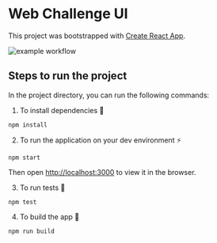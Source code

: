 # Web Challenge UI

This project was bootstrapped with [Create React App](https://github.com/facebook/create-react-app).

![example workflow](https://github.com/cmutagorama/got-ui/actions/workflows/build.yml/badge.svg)
## Steps to run the project

In the project directory, you can run the following commands:

1. To install dependencies 🔧
```
npm install
```
2. To run the application on your dev environment ⚡
```
npm start
```
Then open [http://localhost:3000](http://localhost:3000) to view it in the browser.

3. To run tests 🧪
```
npm test
```
4. To build the app 🚀
```
npm run build
```